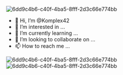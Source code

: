 ![6dd9c4b6-c40f-4ba5-8fff-2d3c66e774bb](https://user-images.githubusercontent.com/103984757/163976710-6beb0cbb-50c0-4ee3-bf29-3ff2c6e3e3b8.jpg)
- 👋 Hi, I’m @Komplex42
- 👀 I’m interested in ...
- 🌱 I’m currently learning ...
- 💞️ I’m looking to collaborate on ...
- 📫 How to reach me ...

<!---
Komplex42/Komplex42 is a ✨ special ✨ repository because its `README.md` (this file) appears on your GitHub profile.
You can click the Preview link to take a look at your changes.
--->
![6dd9c4b6-c40f-4ba5-8fff-2d3c66e774bb](https://user-images.githubusercontent.com/103984757/163976808-0fd65cf9-1e2e-4999-b0c4-e8db4ac33e60.jpg)
![6dd9c4b6-c40f-4ba5-8fff-2d3c66e774bb](https://user-images.githubusercontent.com/103984757/163976944-386abcb0-13e3-4fce-9cae-efd2c4bad160.jpg)
